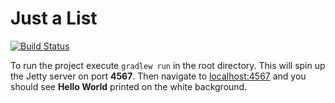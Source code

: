# Just a List

[![Build Status](https://travis-ci.org/mirkoadari/justalist.svg?branch=madis%2Fbump-gradle)](https://travis-ci.org/mirkoadari/justalist)

To run the project execute `gradlew run` in the root directory. This will spin up the Jetty server on port **4567**. Then navigate to [localhost:4567](http://localhost:4567/hello) and you should see **Hello World** printed on the white background. 
